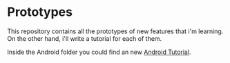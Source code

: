 Prototypes
==========

This repository contains all the prototypes of new features that i'm learning. On the other hand, i'll write a tutorial for each of them.

Inside the Android folder you could find an new [Android Tutorial](https://github.com/rchampa/Prototypes/tree/master/Android "Title").

